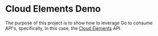 # Cloud Elements Demo

The purpose of this project is to show how to leverage Go to consume API's, specifically, in this case, the [Cloud Elements](http://cloud-elements.com/) API.
